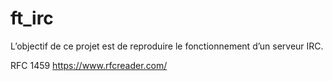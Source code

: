 # ft_irc
L’objectif de ce projet est de reproduire le fonctionnement d’un serveur IRC.  

RFC 1459
https://www.rfcreader.com/
